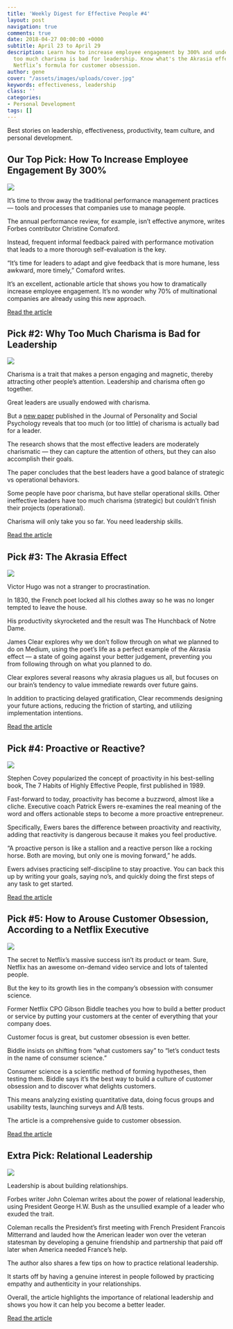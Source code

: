 ```yaml
---
title: 'Weekly Digest for Effective People #4'
layout: post
navigation: true
comments: true
date: 2018-04-27 00:00:00 +0000
subtitle: April 23 to April 29
description: Learn how to increase employee engagement by 300% and understand why
  too much charisma is bad for leadership. Know what's the Akrasia effect and unlock
  Netflix’s formula for customer obsession.
author: gene
cover: "/assets/images/uploads/cover.jpg"
keywords: effectiveness, leadership
class: ''
categories:
- Personal Development
tags: []
---
```

Best stories on leadership, effectiveness, productivity, team culture, and personal development.

## Our Top Pick: How To Increase Employee Engagement By 300%

![](/assets/images/uploads/team.jpg)

It’s time to throw away the traditional performance management practices — tools and processes that companies use to manage people.

The annual performance review, for example, isn’t effective anymore, writes Forbes contributor Christine Comaford.

Instead, frequent informal feedback paired with performance motivation that leads to a more thorough self-evaluation is the key.

“It’s time for leaders to adapt and give feedback that is more humane, less awkward, more timely,” Comaford writes.

It’s an excellent, actionable article that shows you how to dramatically increase employee engagement. It’s no wonder why 70% of multinational companies are already using this new approach.

[Read the article](https://www.forbes.com/sites/christinecomaford/2018/04/14/leaders-increase-employee-engagement-by-300-with-this-daily-practice/#663ac9a461ef)

## Pick #2: Why Too Much Charisma is Bad for Leadership

![](/assets/images/uploads/obama.jpeg)

Charisma is a trait that makes a person engaging and magnetic, thereby attracting other people’s attention. Leadership and charisma often go together.

Great leaders are usually endowed with charisma.

But a [new paper](http://psycnet.apa.org/record/2017-23344-001) published in the Journal of Personality and Social Psychology reveals that too much (or too little) of charisma is actually bad for a leader.

The research shows that the most effective leaders are moderately charismatic — they can capture the attention of others, but they can also accomplish their goals.

The paper concludes that the best leaders have a good balance of strategic vs operational behaviors.

Some people have poor charisma, but have stellar operational skills. Other ineffective leaders have too much charisma (strategic) but couldn’t finish their projects (operational).

Charisma will only take you so far. You need leadership skills.

[Read the article](https://www.psychologytoday.com/us/blog/ulterior-motives/201803/too-much-charisma-is-bad-leadership)

## Pick #3: The Akrasia Effect

![](/assets/images/uploads/victor-hugo-489784_1280.jpg)

Victor Hugo was not a stranger to procrastination.

In 1830, the French poet locked all his clothes away so he was no longer tempted to leave the house.

His productivity skyrocketed and the result was The Hunchback of Notre Dame.

James Clear explores why we don’t follow through on what we planned to do on Medium, using the poet’s life as a perfect example of the Akrasia effect — a state of going against your better judgement, preventing you from following through on what you planned to do.

Clear explores several reasons why akrasia plagues us all, but focuses on our brain’s tendency to value immediate rewards over future gains.

In addition to practicing delayed gratification, Clear recommends designing your future actions, reducing the friction of starting, and utilizing implementation intentions.

[Read the article](https://medium.com/personal-growth/the-akrasia-effect-why-we-dont-follow-through-on-what-we-set-out-to-do-and-what-to-do-about-it-7c8c47587897)

## Pick #4: Proactive or Reactive?

![](/assets/images/uploads/proactive.jpeg)

Stephen Covey popularized the concept of proactivity in his best-selling book, The 7 Habits of Highly Effective People, first published in 1989.

Fast-forward to today, proactivity has become a buzzword, almost like a cliche. Executive coach Patrick Ewers re-examines the real meaning of the word and offers actionable steps to become a more proactive entrepreneur.

Specifically, Ewers bares the difference between proactivity and reactivity, adding that reactivity is dangerous because it makes you feel productive.

“A proactive person is like a stallion and a reactive person like a rocking horse. Both are moving, but only one is moving forward,” he adds.

Ewers advises practicing self-discipline to stay proactive. You can back this up by writing your goals, saying no’s, and quickly doing the first steps of any task to get started.

[Read the article](https://betterhumans.coach.me/the-definitive-guide-to-understanding-proactivity-and-becoming-a-proactive-entrepreneur-558ecf3a755d?token=DjDvBpO6OasbewUF)

## Pick #5: How to Arouse Customer Obsession, According to a Netflix Executive

![](/assets/images/uploads/customer.jpeg)

The secret to Netflix’s massive success isn’t its product or team. Sure, Netflix has an awesome on-demand video service and lots of talented people.

But the key to its growth lies in the company’s obsession with consumer science.

Former Netflix CPO Gibson Biddle teaches you how to build a better product or service by putting your customers at the center of everything that your company does.

Customer focus is great, but customer obsession is even better.

Biddle insists on shifting from “what customers say” to “let’s conduct tests in the name of consumer science.”

Consumer science is a scientific method of forming hypotheses, then testing them. Biddle says it’s the best way to build a culture of customer obsession and to discover what delights customers.

This means analyzing existing quantitative data, doing focus groups and usability tests, launching surveys and A/B tests.

The article is a comprehensive guide to customer obsession.

[Read the article](https://medium.com/speroventures/customer-obsession-8f1689df60ad)

## Extra Pick: Relational Leadership

![](/assets/images/uploads/friends.jpeg)

Leadership is about building relationships.

Forbes writer John Coleman writes about the power of relational leadership, using President George H.W. Bush as the unsullied example of a leader who exuded the trait.

Coleman recalls the President’s first meeting with French President Francois Mitterrand and lauded how the American leader won over the veteran statesman by developing a genuine friendship and partnership that paid off later when America needed France’s help.

The author also shares a few tips on how to practice relational leadership.

It starts off by having a genuine interest in people followed by practicing empathy and authenticity in your relationships.

Overall, the article highlights the importance of relational leadership and shows you how it can help you become a better leader.

[Read the article](https://www.forbes.com/sites/johncoleman/2018/04/16/the-power-of-relational-leadership/2/#49efa8295f3f)